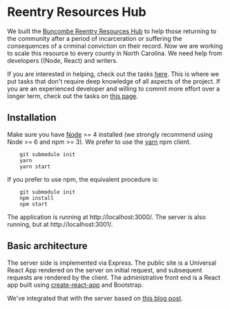 # Reentry Resources Hub

We built the [Buncombe Reentry Resources Hub](http://www.buncombereentryhub.org/) to help those returning
to the community after a period of incarceration or suffering the consequences of a criminal conviction
on their record. Now we are working to scale this resource to every county in North Carolina.
We need help from developers ((Node, React) and writers.

If you are interested in helping, check out the tasks [here](https://github.com/CodeForNC/reentry-resources-hub/projects/3).
This is where we put tasks that don't require deep knowledge of all aspects of the project. If you are an experienced
developer and willing to commit more effort over a longer term, check out the tasks
on [this page](https://github.com/CodeForNC/reentry-resources-hub/projects/2).


## Installation
Make sure you have [Node](https://nodejs.org/en/) >= 4 installed (we strongly recommend using Node >= 6 and npm >= 3).
We prefer to use the [yarn](https://yarnpkg.com/) npm client.

````
    git submodule init
    yarn
    yarn start
````

If you prefer to use npm, the equivalent procedure is:

````
    git submodule init
    npm install
    npm start
````

The application is running at http://localhost:3000/. The server is also running, but at http://localhost:3001/.

## Basic architecture

The server side is implemented via Express. The public site is a Universal React App rendered on the server on initial request, and subsequent requests are rendered by the client. The administrative front end is a React app built using [create-react-app](https://github.com/facebookincubator/create-react-app) and Bootstrap.

We've integrated that with the server based on [this blog post](https://www.fullstackreact.com/articles/using-create-react-app-with-a-server/).
